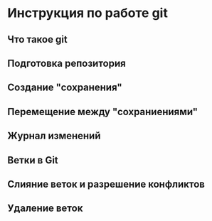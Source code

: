 # Инструкция по работе git

## Что такое git

## Подготовка репозитория

## Создание "сохранения"

## Перемещение между "сохраниениями"

## Журнал изменений

## Ветки в Git

## Слияние веток и разрешение конфликтов

## Удаление веток